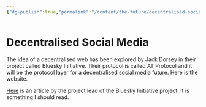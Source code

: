 ```yaml
---
{"dg-publish":true,"permalink":"/content/the-future/decentralised-social-media/","noteIcon":""}
---
```


# Decentralised Social Media

The idea of a decentralised web has been explored by Jack Dorsey in their project called Bluesky Initiative. Their protocol is called AT Protocol and it will be the protocol layer for a decentralised social media future. [Here](https://atproto.com/) is the website. 

[Here](https://medium.com/decentralized-web/decentralized-social-networks-e5a7a2603f53) is an article by the project lead of the Bluesky Initiative project. It is something I should read.